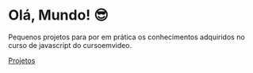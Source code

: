 # Olá, Mundo! 😎
Pequenos projetos para por em prática os conhecimentos adquiridos no curso de javascript do cursoemvideo.

[Projetos](https://caducoder.github.io/javascript--estudos/)